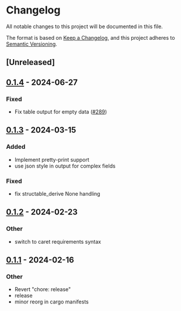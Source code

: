 # Changelog
All notable changes to this project will be documented in this file.

The format is based on [Keep a Changelog](https://keepachangelog.com/en/1.0.0/),
and this project adheres to [Semantic Versioning](https://semver.org/spec/v2.0.0.html).

## [Unreleased]

## [0.1.4](https://github.com/gtema/openstack/compare/structable_derive-v0.1.3...structable_derive-v0.1.4) - 2024-06-27

### Fixed
- Fix table output for empty data ([#289](https://github.com/gtema/openstack/pull/289))

## [0.1.3](https://github.com/gtema/openstack/compare/structable_derive-v0.1.2...structable_derive-v0.1.3) - 2024-03-15

### Added
- Implement pretty-print support
- use json style in output for complex fields

### Fixed
- fix structable_derive None handling

## [0.1.2](https://github.com/gtema/openstack/compare/structable_derive-v0.1.1...structable_derive-v0.1.2) - 2024-02-23

### Other
- switch to caret requirements syntax

## [0.1.1](https://github.com/gtema/openstack/compare/structable_derive-v0.1.0...structable_derive-v0.1.1) - 2024-02-16

### Other
- Revert "chore: release"
- release
- minor reorg in cargo manifests
